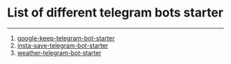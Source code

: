 
# List of different telegram bots starter 
---

1. [google-keep-telegram-bot-starter](https://github.com/kyemets/google-keep-telegram-bot-starter)
2. [insta-save-telegram-bot-starter](https://github.com/kyemets/insta-save-telegram-bot-starter)
3. [weather-telegram-bot-starter](https://github.com/kyemets/weather-telegram-bot)
